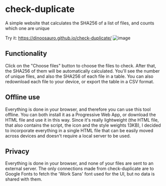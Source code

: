 # check-duplicate
A simple website that calculates the SHA256 of a list of files, and counts which one are unique

Try it: https://dinoosauro.github.io/check-duplicate/
![image](https://github.com/Dinoosauro/check-duplicate/assets/80783030/80263962-94d0-4822-908d-5d35d0acbeec)

## Functionality
Click on the "Choose files" button to choose the files to check. After that, the SHA256 of them will be automatically calculated. You'll see the number of unique files, and also the SHA256 of each file in a table. You can also redownload each file to your device, or export the table in a CSV format.
## Offline use
Everything is done in your browser, and therefore you can use this tool offline. You can both install it as a Progressive Web App, or download the HTML file and use it in this way. Since it's really lightweight (the HTML file, that also contains the script, the icon and the style weights 13KB), I decided to incorporate everything in a single HTML file that can be easily moved across devices and doesn't require a local server to be used.
## Privacy
Everything is done in your browser, and none of your files are sent to an external server. The only connections made from check-duplicate are to Google Fonts to fetch the 'Work Sans' font used for the UI, but no data is shared with them.
